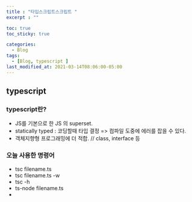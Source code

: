```yaml
---
title : "타입스크립트스크립트 "
excerpt : ""

toc: true
toc_sticky: true

categories:
  - Blog
tags:
  - [Blog, typescript ]
last_modified_at: 2021-03-14T08:06:00-05:00
---
```


## typescript

### typescript란?

* JS를 기본으로 한 JS 의 superset.
* statically typed : 코딩할때 타입 결정 => 컴파일 도중에 에러를 잡을 수 있다. 
* 객체지향형 프로그래밍에 더 적합. // class, interface 등

### 오늘 사용한 명령어

* tsc filename.ts
* tsc filename.ts -w
* tsc -h
* ts-node filename.ts
* 
